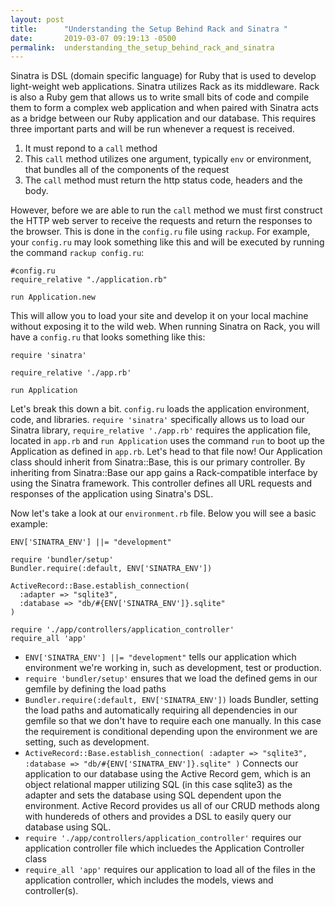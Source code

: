 ```yaml
---
layout: post
title:      "Understanding the Setup Behind Rack and Sinatra "
date:       2019-03-07 09:19:13 -0500
permalink:  understanding_the_setup_behind_rack_and_sinatra
---
```



Sinatra is DSL (domain specific language) for Ruby that is used to develop light-weight web applications. Sinatra utilizes Rack as its middleware. Rack is also a Ruby gem that allows us to write small bits of code and compile them to form a complex web application and when paired with Sinatra acts as a bridge between our Ruby application and our database. This requires three important parts and will be run whenever a request is received.

1. It must repond to a `call` method 
2. This `call` method utilizes one argument, typically `env` or environment, that bundles all of the components of the request
3. The `call` method must return the http status code, headers and the body. 

However, before we are able to run the `call` method we must first construct the HTTP web server to receive the requests and return the responses to the browser. This is done in the `config.ru` file using `rackup`. For example, your `config.ru` may look something like this and will be executed by running the command `rackup config.ru`:

```
#config.ru
require_relative "./application.rb"
 
run Application.new
```

This will allow you to load your site and develop it on your local machine without exposing it to the wild web. When running Sinatra on Rack, you will have a `config.ru` that looks something like this:

```
require 'sinatra'
 
require_relative './app.rb'
 
run Application
```

Let's break this down a bit. `config.ru` loads the application environment, code, and libraries. `require 'sinatra'` specifically allows us to load our Sinatra library, `require_relative './app.rb'` requires the application file, located in `app.rb` and `run Application` uses the command `run` to boot up the Application as defined in `app.rb`. Let's head to that file now! Our Application class should inherit from Sinatra::Base, this is our primary controller. By inheriting from Sinatra::Base our app gains a Rack-compatible interface by using the Sinatra framework. This controller defines all URL requests and responses of the application using Sinatra's DSL.

Now let's take a look at our `environment.rb` file. Below you will see a basic example:

```
ENV['SINATRA_ENV'] ||= "development"

require 'bundler/setup'
Bundler.require(:default, ENV['SINATRA_ENV'])

ActiveRecord::Base.establish_connection(
  :adapter => "sqlite3",
  :database => "db/#{ENV['SINATRA_ENV']}.sqlite"
)

require './app/controllers/application_controller'
require_all 'app'
```

* `ENV['SINATRA_ENV'] ||= "development"` tells our application which environment we're working in, such as development, test or production. 
* `require 'bundler/setup'` ensures that we load the defined gems in our gemfile by defining the load paths
* `Bundler.require(:default, ENV['SINATRA_ENV'])` loads Bundler, setting the load paths and automatically requiring all dependencies in our gemfile so that we don't have to require each one manually. In this case the requirement is conditional depending upon the environment we are setting, such as development.
* `ActiveRecord::Base.establish_connection(
  :adapter => "sqlite3",
  :database => "db/#{ENV['SINATRA_ENV']}.sqlite"
)` Connects our application to our database using the Active Record gem, which is an object relational mapper utilizing SQL (in this case sqlite3) as the adapter and sets the database using SQL dependent upon the environment. Active Record provides us all of our CRUD methods along with hundereds of others and provides a DSL to easily query our database using SQL.
* `require './app/controllers/application_controller'` requires our application controller file which incluedes the Application Controller class
* `require_all 'app'` requires our application to load all of the files in the application controller, which includes the models, views and controller(s).




